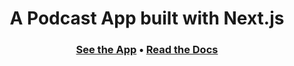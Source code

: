 <h1 align="center">A Podcast App built with Next.js</h1>

<h3 align="center">
  <a href="https://inbc-podcast.vercel.app/" target="_blank">See the App</a> •
  <a href="https://docs.leahloading.com/inbc-podcast/" target="_blank">Read the Docs</a> 
</h3>

